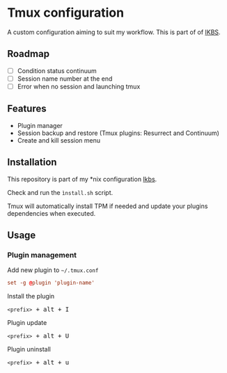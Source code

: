 # Tmux configuration

A custom configuration aiming to suit my workflow.
This is part of of [IKBS](https://github.com/alexandrelamberty/ikbs).

## Roadmap

- [ ] Condition status continuum
- [ ] Session name number at the end
- [ ] Error when no session and launching tmux

## Features

- Plugin manager
- Session backup and restore (Tmux plugins: Resurrect and Continuum)
- Create and kill session menu

## Installation

This repository is part of my *nix configuration [Ikbs]().

Check and run the `ìnstall.sh` script.

Tmux will automatically install TPM if needed and update your plugins dependencies when executed.    

## Usage

### Plugin management

Add new plugin to `~/.tmux.conf` 
```conf
set -g @plugin 'plugin-name'
```
Install the plugin

<kbd>`<prefix>` + alt + I</kbd>

Plugin update

<kbd>`<prefix>` + alt + U</kbd>

Plugin uninstall

<kbd>`<prefix>` + alt + u</kbd>



